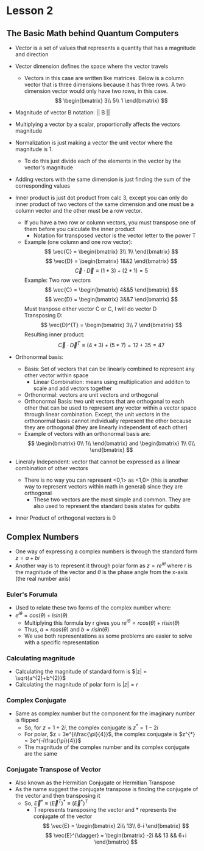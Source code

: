 # Lesson 2
## The Basic Math behind Quantum Computers
- Vector is a set of values that represents a quantity that has a magnitude and direction
- Vector dimension defines the space where the vector travels
    - Vectors in this case are written like matrices. Below is a column vector that is three dimensions because it has three rows. A two dimension vector would only have two rows, in this case. 
$$
\begin{bmatrix}
3\\
5\\
1
\end{bmatrix}
$$
- Magnitude of vector B notation: || B ||
- Multiplying a vector by a scalar, proportionally affects the vectors magnitude
- Normalization is just making a vector the unit vector where the magnitude is 1.
    - To do this just divide each of the elements in the vector by the vector's magnitude
- Adding vectors with the same dimension is just finding the sum of the corresponding values
- Inner product is just dot product from calc 3, except you can only do inner product of two vectors of the same dimension and one must be a column vector and the other must be a row vector.
    - If you have a two row or column vectors, you must transpose one of them before you calculate the inner product
        - Notation for transposed vector is the vector letter to the power T
    - Example (one column and one row vector):
    $$
    \vec{C} = 
    \begin{bmatrix} 
    3\\
    1\\
    \end{bmatrix}
    $$
    $$
    \vec{D} = 
    \begin{bmatrix} 
    1&&2
    \end{bmatrix}
    $$
    $$
    \vec{C} \cdot \vec{D}
    \equiv
    (1*3) + (2*1) = 5
    $$
    Example: Two row vectors
    $$
    \vec{C} = 
    \begin{bmatrix} 
    4&&5
    \end{bmatrix}
    $$
    $$
    \vec{D} = 
    \begin{bmatrix}
    3&&7
    \end{bmatrix}
    $$
    Must tranpose either vector C or C, I will do vector D
    <br>Transposing D:
    $$
    \vec{D}^{T} = 
    \begin{bmatrix}
    3\\
    7
    \end{bmatrix}
    $$
    Resulting inner product:
    $$
    \vec{C} \cdot \vec{D}^T
    \equiv
    (4*3) + (5*7) = 12 + 35 = 47
    $$


- Orthonormal basis:
    - Basis: Set of vectors that can be linearly combined to represent any other vector within space
        - Linear Combination: means using multiplication and additon to scale and add vectors together
    - Orthonormal: vectors are unit vectors and orthogonal
    - Orthonormal Basis: two unit vectors that are orthogonal to each other that can be used to represent any vector within a vector space through linear combination. Except, the unit vectors in the orthonormal basis cannot individually represent the other because they are orthogonal (they are linearly independent of each other) 
    - Example of vectors with an orthonormal basis are:
    $$
    \begin{bmatrix}
    0\\
    1\\
    \end{bmatrix}
    and
    \begin{bmatrix}
    1\\
    0\\
    \end{bmatrix}
    $$
- Lineraly Independent: vector that cannot be expressed as a linear combination of other vectors
    - There is no way you can represent <0,1> as <1,0> (this is another way to represent vectors within math in general) since they are orthogonal
        - These two vectors are the most simple and common. They are also used to represent the standard basis states for qubits
- Inner Product of orthogonal vectors is 0
## Complex Numbers
- One way of expressing a complex numbers is through the standard form $z = a + bi$
- Another way is to represent it through polar form as $z = re^{i\theta}$ where r is the magnitude of the vector and $\theta$ is the phase angle from the x-axis (the real number axis)
### Euler's Forumula
- Used to relate these two forms of the complex number where:
- $e^{i\theta} = cos(\theta) + isin(\theta)$
     - Multiplying this formula by r gives you $re^{i\theta} = rcos(\theta) + risin(\theta)$
     - Thus, $a = rcos(\theta)$ and $b = risin(\theta)$ 
     - We use both representations as some problems are easier to solve with a specific representation
### Calculating magnitude
- Calculating the magnitude of standard form is $|z| = \sqrt{a^{2}+b^{2}}$
- Calculating the magnitude of polar form is $|z| = r$
### Complex Conjugate
- Same as complex number but the component for the imaginary number is flipped
    - So, for $z = 1 + 2i$, the complex conjugate is $z^{*} = 1 - 2i$
    - For polar, $z = 3e^{i\frac{\pi}{4}}$, the complex conjugate is $z^{*} = 3e^{-i\frac{\pi}{4}}$
    - The magnitude of the complex number and its complex conjugate are the same
### Conjugate Transpose of Vector
- Also known as the Hermitian Conjugate or Hermitian Transpose
- As the name suggest the conjugate transpose is finding the conjugate of the vector and then transposing it
    - So, $\vec{E}^{\dagger} \equiv (\vec{E}^{T})^{*} \equiv (\vec{E}^{*})^{T}$
        - T represents transposing the vector and * represents the conjugate of the vector
$$
\vec{E} = 
\begin{bmatrix}
2i\\
13\\
6-i
\end{bmatrix}
$$
$$
\vec{E}^{\dagger} = 
\begin{bmatrix}
-2i && 13 && 6+i
\end{bmatrix}
$$